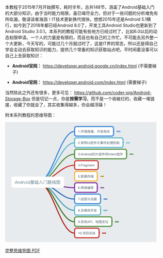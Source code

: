 本教程于2015年7月开始撰写，耗时半年，总共148节，涵盖了Android基础入门的大部分知识，由于当时能力局限，虽已竭尽全力，但对于一些问题的分析难免有所纰漏，敬请读者海涵！IT技术更新换代很快，想想2015年还是Android 5.1横行，如今到了2018年都已经Android 8.0了，开发工具Android Studio也更新到了Android Studio 3.0.1。本系列的教程可能有些地方已经过时了，比如6.0以后的动态权限申请。一个人的力量是有限的，而且也有自己的工作忙，不可能去另外整一个大更新，今天写的，可能过几个月就过时了，这是IT界的常态，所以还是得自己学会主动去获取知识的能力，提供几个常备的知识获取站点吧，平时闲着没事可以自己上去获取知识：

- **Android官网：** https://developer.android.google.cn/index.html (不需要梯子)

- **Android官网：** https://developer.android.com/index.html (需要梯子)

当然除此之外还有很多，更多可见： https://github.com/coder-pig/Android-Storage-Box 但是切记一点，你是**按需学习**，而不是一个收破烂的，收藏一堆链接，收藏了你就会了，其实收集得越多，你会越浮躁！

附本系列教程的思维导图：

![](../img/ready-1.png)

[完整思维导图 PDF](../img/androidmap.pdf)
